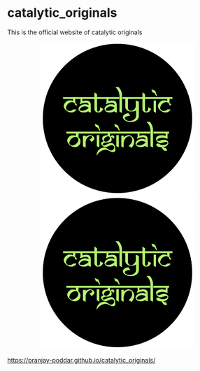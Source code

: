 # catalytic_originals
This is the official website of catalytic originals 
<p align="center">
  <img src="cato.png" width="350" title="hover text">
  <img src="favicon.png" width="350" alt="accessibility text">
</p>

https://pranjay-poddar.github.io/catalytic_originals/
